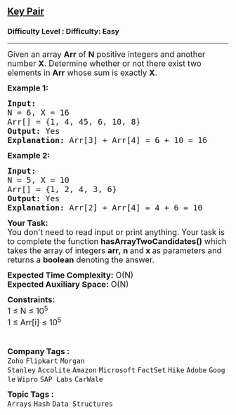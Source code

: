 <h2><a href="https://www.geeksforgeeks.org/problems/key-pair5616/1">Key Pair</a></h2><h3>Difficulty Level : Difficulty: Easy</h3><hr><div class="problems_problem_content__Xm_eO"><p><span style="font-size:18px">Given an array <strong>Arr</strong> of <strong>N</strong> positive integers and another number <strong>X</strong>. Determine whether or not there exist two elements in <strong>Arr</strong> whose sum is exactly <strong>X</strong>.</span></p>

<p><span style="font-size:18px"><strong>Example 1:</strong></span></p>

<pre><span style="font-size:18px"><strong>Input:
</strong>N = 6, X = 16
Arr[] = {1, 4, 45, 6, 10, 8}
<strong>Output: </strong>Yes
<strong>Explanation:</strong> Arr[3] + Arr[4] = 6 + 10 = 16</span></pre>

<p><span style="font-size:18px"><strong>Example 2:</strong></span></p>

<pre><span style="font-size:18px"><strong>Input:
</strong>N = 5, X = 10
Arr[] = {1, 2, 4, 3, 6}
<strong>Output:</strong> Yes
<strong>Explanation:</strong>&nbsp;Arr[2] + Arr[4] = 4 + 6 = 10</span></pre>

<p><span style="font-size:18px"><strong>Your Task:</strong><br>
You don't need to read input or print anything. Your task is to complete the function&nbsp;<strong>hasArrayTwoCandidates</strong><strong>()</strong>&nbsp;which takes the&nbsp;array of&nbsp;integers&nbsp;<strong>arr,</strong>&nbsp;<strong>n </strong>and<strong> x</strong><strong>&nbsp;</strong>as parameters and returns a <strong>boolean</strong>&nbsp;denoting the answer.</span></p>

<p><span style="font-size:18px"><strong>Expected Time Complexity:</strong>&nbsp;O(N)<br>
<strong>Expected Auxiliary Space:</strong>&nbsp;O(N)</span></p>

<p><span style="font-size:18px"><strong>Constraints:</strong><br>
1 ≤ N ≤ 10<sup>5</sup><br>
1 ≤ Arr[i] ≤ 10<sup>5</sup></span></p>

<p>&nbsp;</p>
</div><p><span style=font-size:18px><strong>Company Tags : </strong><br><code>Zoho</code>&nbsp;<code>Flipkart</code>&nbsp;<code>Morgan Stanley</code>&nbsp;<code>Accolite</code>&nbsp;<code>Amazon</code>&nbsp;<code>Microsoft</code>&nbsp;<code>FactSet</code>&nbsp;<code>Hike</code>&nbsp;<code>Adobe</code>&nbsp;<code>Google</code>&nbsp;<code>Wipro</code>&nbsp;<code>SAP Labs</code>&nbsp;<code>CarWale</code>&nbsp;<br><p><span style=font-size:18px><strong>Topic Tags : </strong><br><code>Arrays</code>&nbsp;<code>Hash</code>&nbsp;<code>Data Structures</code>&nbsp;